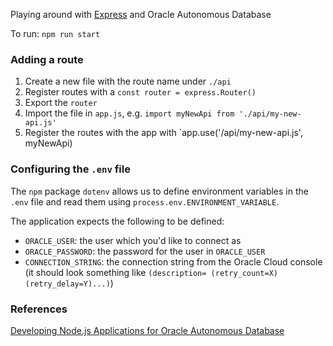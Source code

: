 Playing around with [Express](https://expressjs.com/) and Oracle Autonomous Database

To run: `npm run start`

### Adding a route
1. Create a new file with the route name under `./api`
2. Register routes with a `const router = express.Router()`
3. Export the `router`
4. Import the file in `app.js`, e.g. `import myNewApi from './api/my-new-api.js'`
5. Register the routes with the app with `app.use('/api/my-new-api.js', myNewApi)

### Configuring the `.env` file
The `npm` package `dotenv` allows us to define environment variables in the `.env` file and read them using `process.env.ENVIRONMENT_VARIABLE`.

The application expects the following to be defined:
- `ORACLE_USER`: the user which you'd like to connect as
- `ORACLE_PASSWORD`: the password for the user in `ORACLE_USER`
- `CONNECTION_STRING`: the connection string from the Oracle Cloud console (it should look something like `(description= (retry_count=X)(retry_delay=Y)...)`)

### References

[Developing Node.js Applications for Oracle Autonomous Database](https://www.oracle.com/database/technologies/appdev/quickstartnodejs.html#windows-tab)